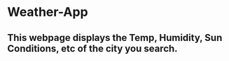 # Weather-App
## This webpage displays the Temp, Humidity, Sun Conditions, etc of the city you search.
